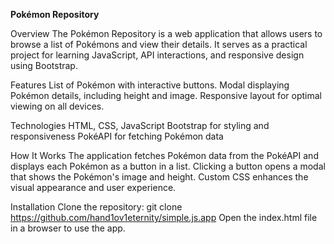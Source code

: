 **Pokémon Repository**

Overview
The Pokémon Repository is a web application that allows users to browse a list of Pokémons and view their details. It serves as a practical project for learning JavaScript, API interactions, and responsive design using Bootstrap.

Features
List of Pokémon with interactive buttons.
Modal displaying Pokémon details, including height and image.
Responsive layout for optimal viewing on all devices.

Technologies
HTML, CSS, JavaScript
Bootstrap for styling and responsiveness
PokéAPI for fetching Pokémon data

How It Works
The application fetches Pokémon data from the PokéAPI and displays each Pokémon as a button in a list.
Clicking a button opens a modal that shows the Pokémon's image and height.
Custom CSS enhances the visual appearance and user experience.

Installation 
Clone the repository:
git clone https://github.com/hand1ov1eternity/simple.js.app
Open the index.html file in a browser to use the app.
